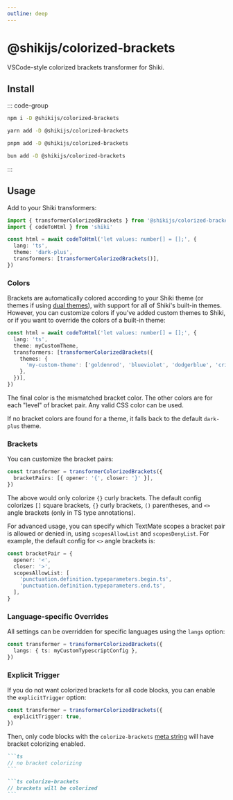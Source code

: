 ```yaml
---
outline: deep
---
```


# @shikijs/colorized-brackets

<Badges name="@shikijs/colorized-brackets" />

VSCode-style colorized brackets transformer for Shiki.

## Install

::: code-group

```sh [npm]
npm i -D @shikijs/colorized-brackets
```

```sh [yarn]
yarn add -D @shikijs/colorized-brackets
```

```sh [pnpm]
pnpm add -D @shikijs/colorized-brackets
```

```sh [bun]
bun add -D @shikijs/colorized-brackets
```

:::

## Usage

Add to your Shiki transformers:

```ts colorize-brackets
import { transformerColorizedBrackets } from '@shikijs/colorized-brackets'
import { codeToHtml } from 'shiki'

const html = await codeToHtml('let values: number[] = [];', {
  lang: 'ts',
  theme: 'dark-plus',
  transformers: [transformerColorizedBrackets()],
})
```

### Colors

Brackets are automatically colored according to your Shiki theme (or themes if using [dual themes](https://shiki.style/guide/dual-themes)), with support for all of Shiki's built-in themes. However, you can customize colors if you've added custom themes to Shiki, or if you want to override the colors of a built-in theme:

```ts colorize-brackets
const html = await codeToHtml('let values: number[] = [];', {
  lang: 'ts',
  theme: myCustomTheme,
  transformers: [transformerColorizedBrackets({
    themes: {
      'my-custom-theme': ['goldenrod', 'blueviolet', 'dodgerblue', 'crimson'],
    },
  })],
})
```

The final color is the mismatched bracket color. The other colors are for each "level" of bracket pair. Any valid CSS color can be used.

If no bracket colors are found for a theme, it falls back to the default `dark-plus` theme.

### Brackets

You can customize the bracket pairs:

```ts colorize-brackets
const transformer = transformerColorizedBrackets({
  bracketPairs: [{ opener: '{', closer: '}' }],
})
```

The above would only colorize `{}` curly brackets. The default config colorizes `[]` square brackets, `{}` curly brackets, `()` parentheses, and `<>` angle brackets (only in TS type annotations).

For advanced usage, you can specify which TextMate scopes a bracket pair is allowed or denied in, using `scopesAllowList` and `scopesDenyList`. For example, the default config for `<>` angle brackets is:

```ts colorize-brackets
const bracketPair = {
  opener: '<',
  closer: '>',
  scopesAllowList: [
    'punctuation.definition.typeparameters.begin.ts',
    'punctuation.definition.typeparameters.end.ts',
  ],
}
```

### Language-specific Overrides

All settings can be overridden for specific languages using the `langs` option:

```ts colorize-brackets
const transformer = transformerColorizedBrackets({
  langs: { ts: myCustomTypescriptConfig },
})
```

### Explicit Trigger

If you do not want colorized brackets for all code blocks, you can enable the `explicitTrigger` option:

```ts colorize-brackets
const transformer = transformerColorizedBrackets({
  explicitTrigger: true,
})
```

Then, only code blocks with the `colorize-brackets` [meta string](/guide/transformers#meta) will have bracket colorizing enabled.

````md
```ts
// no bracket colorizing
```

```ts colorize-brackets
// brackets will be colorized
```
````
